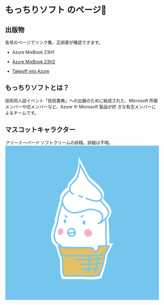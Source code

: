 # もっちりソフト のページ🍦
## 出版物
各号のページでリンク集、正誤表が確認できます。
- Azure MixBook 23H1
- [Azure MixBook 23H2](https://github.com/mocchiri-soft/.github/blob/main/profile/azure-mix-book-23h2/README.md)

- [Takeoff into Azure](https://github.com/mocchiri-soft/.github/blob/main/profile/takeoff-into-azure/README.md)


## もっちりソフトとは？
技術同人誌イベント「技術書典」への出展のために結成された、Microsoft 所属メンバーや旧メンバーなど、Azure や Microsoft 製品が好 きな有志メンバーによるチームです。

## マスコットキャラクター
*クリーミーバード*
ソフトクリームの妖精。詳細は不明。
![](https://raw.githubusercontent.com/mocchiri-soft/.github/main/profile/assets/creamy_bird.png)
<!--

**Here are some ideas to get you started:**

🙋‍♀️ A short introduction - what is your organization all about?
🌈 Contribution guidelines - how can the community get involved?
👩‍💻 Useful resources - where can the community find your docs? Is there anything else the community should know?
🍿 Fun facts - what does your team eat for breakfast?
🧙 Remember, you can do mighty things with the power of [Markdown](https://docs.github.com/github/writing-on-github/getting-started-with-writing-and-formatting-on-github/basic-writing-and-formatting-syntax)
-->
